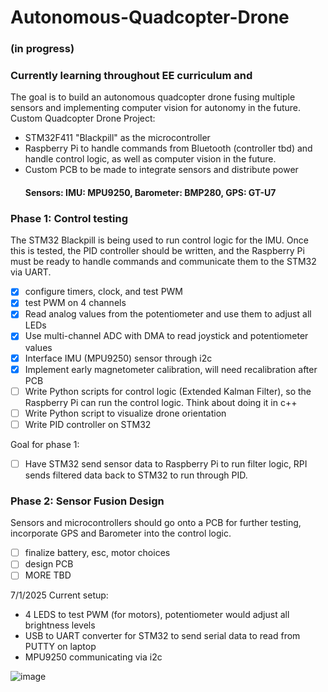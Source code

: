 # Autonomous-Quadcopter-Drone

### (in progress)
### Currently learning throughout EE curriculum and 
The goal is to build an autonomous quadcopter drone fusing multiple sensors and implementing computer vision for autonomy in the future. 
Custom Quadcopter Drone Project:
- STM32F411 "Blackpill" as the microcontroller
- Raspberry Pi to handle commands from Bluetooth (controller tbd) and handle control logic, as well as computer vision in the future.
- Custom PCB to be made to integrate sensors and distribute power 
  #### Sensors: IMU: MPU9250, Barometer: BMP280, GPS: GT-U7
 
### Phase 1: Control testing
The STM32 Blackpill is being used to run control logic for the IMU. Once this is tested, the PID controller should be written, and the Raspberry Pi must be ready to handle commands and communicate them to the STM32 via UART.

- [x] configure timers, clock, and test PWM
- [x] test PWM on 4 channels
- [x] Read analog values from the potentiometer and use them to adjust all LEDs
- [x] Use multi-channel ADC with DMA to read joystick and potentiometer values
- [x] Interface IMU (MPU9250) sensor through i2c
- [x] Implement early magnetometer calibration, will need recalibration after PCB
- [ ] Write Python scripts for control logic (Extended Kalman Filter), so the Raspberry Pi can run the control logic. Think about doing it in c++
- [ ] Write Python script to visualize drone orientation
- [ ] Write PID controller on STM32

Goal for phase 1:
- [ ] Have STM32 send sensor data to Raspberry Pi to run filter logic, RPI sends filtered data back to STM32 to run through PID.

### Phase 2: Sensor Fusion Design
Sensors and microcontrollers should go onto a PCB for further testing, incorporate GPS and Barometer into the control logic.
- [ ] finalize battery, esc, motor choices
- [ ] design PCB
- [ ] MORE TBD

7/1/2025 Current setup: 
- 4 LEDS to test PWM (for motors), potentiometer would adjust all brightness levels
- USB to UART converter for STM32 to send serial data to read from PUTTY on laptop
- MPU9250 communicating via i2c

![image](https://github.com/user-attachments/assets/7bd714c2-9c71-4ed1-be03-569fdb4183a3)


